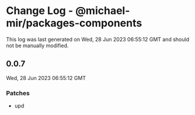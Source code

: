 # Change Log - @michael-mir/packages-components

This log was last generated on Wed, 28 Jun 2023 06:55:12 GMT and should not be manually modified.

## 0.0.7
Wed, 28 Jun 2023 06:55:12 GMT

### Patches

- upd

